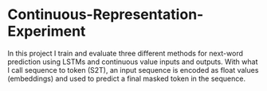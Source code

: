 # Continuous-Representation-Experiment
In this project I train and evaluate three different methods for next-word prediction using LSTMs and continuous value inputs and outputs. With what I call sequence to token (S2T), an input sequence is encoded as float values (embeddings) and used to predict a final masked token in the sequence. 

